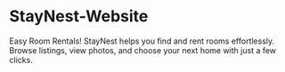 # StayNest-Website
 Easy Room Rentals! 
StayNest helps you find and rent rooms effortlessly. Browse listings, view photos, and choose your next home with just a few clicks.
